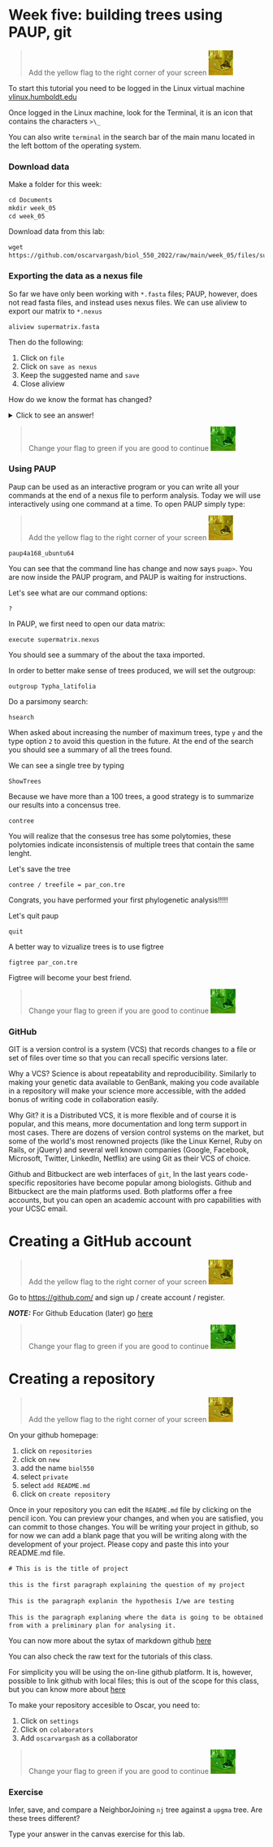 # Week five: building trees using PAUP, git

> Add the yellow flag to the right corner of your screen ![](img/yellow.jpeg)

To start this tutorial you need to be logged in the Linux virtual machine
[vlinux.humboldt.edu](https://vlinux.humboldt.edu/)

Once logged in the Linux machine, look for the Terminal, it is an icon that contains the characters `>\_`

You can also write `terminal` in the search bar of the main manu located in the left bottom of the operating system.

### Download data

Make a folder for this week:

```
cd Documents
mkdir week_05
cd week_05
```

Download data from this lab:

```
wget https://github.com/oscarvargash/biol_550_2022/raw/main/week_05/files/supermatrix.fasta
```

### Exporting the data as a nexus file

So far we have only been working with `*.fasta` files; PAUP, however, does not read fasta files, and instead uses nexus files. We can use aliview to export our matrix to `*.nexus`

```
aliview supermatrix.fasta
```

Then do the following:
1. Click on `file`
2. Click on `save as nexus`
3. Keep the suggested name and `save`
4. Close aliview


How do we know the format has changed?

<details>
  <summary>Click to see an answer!</summary>

```
head supermatrix.nexus
```

</details>

> Change your flag to green if you are good to continue ![](img/green.jpeg)

### Using PAUP

Paup can be used as an interactive program or you can write all your commands at the end of a nexus file to perform analysis. Today we will use interactively using one command at a time. To open PAUP simply type:

> Add the yellow flag to the right corner of your screen ![](img/yellow.jpeg)

```
paup4a168_ubuntu64
```

You can see that the command line has change and now says `puap>`. You are now inside the PAUP program, and PAUP is waiting for instructions.

Let's see what are our command options:

```
?
```

In PAUP, we first need to open our data matrix:

```
execute supermatrix.nexus
```

You should see a summary of the about the taxa imported.

In order to better make sense of trees produced, we will set the outgroup:

```
outgroup Typha_latifolia
```

Do a parsimony search:

```
hsearch
```

When asked about increasing the number of maximum trees, type `y` and the type option `2` to avoid this question in the future. At the end of the search you should see a summary of all the trees found.

We can see a single tree by typing

```
ShowTrees
```

Because we have more than a 100 trees, a good strategy is to summarize our results into a concensus tree.

```
contree
```

You will realize that the consesus tree has some polytomies, these polytomies indicate inconsistensis of multiple trees that contain the same lenght.

Let's save the tree

```
contree / treefile = par_con.tre
```

Congrats, you have performed your first phylogenetic analysis!!!!!

Let's quit paup

```
quit
```

A better way to vizualize trees is to use figtree

```
figtree par_con.tre
```

Figtree will become your best friend.

> Change your flag to green if you are good to continue ![](img/green.jpeg)

### GitHub

GIT is a version control is a system (VCS) that records changes to a file or set of files over time so that you can recall specific versions later. 

Why a VCS? Science is about repeatability and reproducibility. Similarly to making your genetic data available to GenBank, making you code available in a repository will make your science more accessible, with the added bonus of writing code in collaboration easily.

Why Git? it is a Distributed VCS, it is more flexible and of course it is popular, and this means, more documentation and long term support in most cases. There are dozens of version control systems on the market, but some of the world's most renowned projects (like the Linux Kernel, Ruby on Rails, or jQuery) and several well known companies (Google, Facebook, Microsoft, Twitter, LinkedIn, Netflix) are using Git as their VCS of choice. 

Github and Bitbuckect are web interfaces of `git`, In the last years code-specific repositories have become popular among biologists. Github and Bitbuckect are the main platforms used. Both platforms offer a free accounts, but you can open an academic account with pro capabilities with your UCSC email.

# Creating a GitHub account

> Add the yellow flag to the right corner of your screen ![](img/yellow.jpeg)

Go to https://github.com/ and sign up / create account / register.

***NOTE:*** For Github Education (later) go [here](https://education.github.com/discount_requests/new)

> Change your flag to green if you are good to continue ![](img/green.jpeg)

# Creating a repository

> Add the yellow flag to the right corner of your screen ![](img/yellow.jpeg)

On your github homepage:

1. click on `repositories`
2. click on `new`
3. add the name `biol550`
4. select `private`
5. select `add README.md`
6. click on `create repository`

Once in your repository you can edit the `README.md` file by clicking on the pencil icon. You can preview your changes, and when you are satisfied, you can commit to those changes. You will be writing your project in github, so for now we can add a blank page that you will be writing along with the development of your project. Please copy and paste this into your README.md file.

```
# This is is the title of project

this is the first paragraph explaining the question of my project

This is the paragraph explanin the hypothesis I/we are testing

This is the paragraph explaning where the data is going to be obtained from with a preliminary plan for analysing it.
```

You can now more about the sytax of markdown github [here](https://docs.github.com/en/get-started/writing-on-github/getting-started-with-writing-and-formatting-on-github/basic-writing-and-formatting-syntax)

You can also check the raw text for the tutorials of this class.

For simplicity you will be using the on-line github platform. It is, however, possible to link github with local files; this is out of the scope for this class, but you can know more about [here]()

To make your repository accesible to Oscar, you need to:
1. Click on `settings`
2. Click on `colaborators`
3. Add `oscarvargash` as a collaborator

> Change your flag to green if you are good to continue ![](img/green.jpeg)

### Exercise

Infer, save, and compare a NeighborJoining `nj` tree against a `upgma` tree. Are these trees different?

Type your answer in the canvas exercise for this lab.
